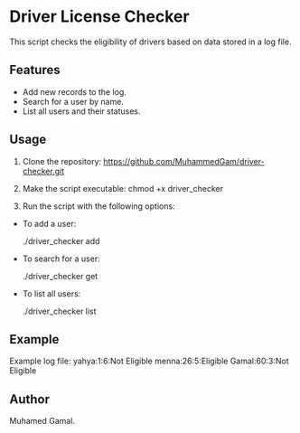 # Driver License Checker

This script checks the eligibility of drivers based on data stored in a log file.

## Features
- Add new records to the log.
- Search for a user by name.
- List all users and their statuses.

## Usage
1. Clone the repository: https://github.com/MuhammedGam/driver-checker.git

2. Make the script executable:
   chmod +x driver_checker
3. Run the script with the following options:
- To add a user:
  
  ./driver_checker add
  
- To search for a user:
  
  ./driver_checker get
  
- To list all users:
  
  ./driver_checker list
  

## Example
Example log file:
yahya:1:6:Not Eligible
menna:26:5:Eligible
Gamal:60:3:Not Eligible

## Author
Muhamed Gamal.
   
